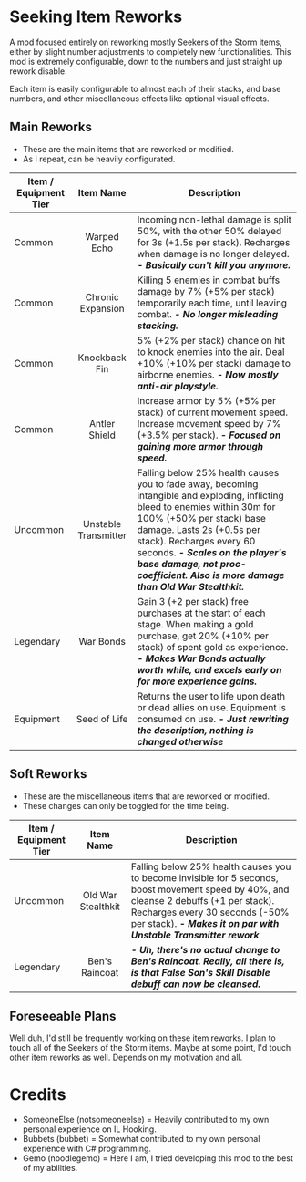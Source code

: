 # Seeking Item Reworks
A mod focused entirely on reworking mostly Seekers of the Storm items, either by slight number adjustments to completely new functionalities. This mod is extremely configurable, down to the numbers and just straight up rework disable.

Each item is easily configurable to almost each of their stacks, and base numbers, and other miscellaneous effects like optional visual effects.
## Main Reworks
- These are the main items that are reworked or modified.
- As I repeat, can be heavily configurated.

| Item / Equipment Tier  | Item Name | Description |
| ------------- |:-------------:| ------------- |
| Common | Warped Echo | Incoming non-lethal damage is split 50%, with the other 50% delayed for 3s (+1.5s per stack). Recharges when damage is no longer delayed. _**- Basically can't kill you anymore.**_
| Common | Chronic Expansion | Killing 5 enemies in combat buffs damage by 7% (+5% per stack) temporarily each time, until leaving combat. _**- No longer misleading stacking.**_
| Common | Knockback Fin | 5% (+2% per stack) chance on hit to knock enemies into the air. Deal +10% (+10% per stack) damage to airborne enemies. _**- Now mostly anti-air playstyle.**_
| Common | Antler Shield | Increase armor by 5% (+5% per stack) of current movement speed. Increase movement speed  by 7% (+3.5% per stack). _**- Focused on gaining more armor through speed.**_
| Uncommon | Unstable Transmitter | Falling below 25% health causes you to fade away, becoming intangible and exploding, inflicting bleed to enemies within 30m for 100% (+50% per stack) base damage. Lasts 2s (+0.5s per stack). Recharges every 60 seconds. _**- Scales on the player's base damage, not proc-coefficient. Also is more damage than Old War Stealthkit.**_
| Legendary | War Bonds | Gain 3 (+2 per stack) free purchases at the start of each stage. When making a gold purchase, get 20% (+10% per stack) of spent gold as experience. _**- Makes War Bonds actually worth while, and excels early on for more experience gains.**_
| Equipment | Seed of Life | Returns the user to life upon death or dead allies on use. Equipment is consumed on use. _**- Just rewriting the description, nothing is changed otherwise**_
## Soft Reworks
- These are the miscellaneous items that are reworked or modified.
- These changes can only be toggled for the time being.

| Item / Equipment Tier  | Item Name | Description |
| ------------- |:-------------:| ------------- |
| Uncommon | Old War Stealthkit | Falling below 25% health causes you to become invisible for 5 seconds, boost movement speed by 40%, and cleanse 2 debuffs (+1 per stack). Recharges every 30 seconds (-50% per stack). _**- Makes it on par with Unstable Transmitter rework**_
| Legendary | Ben's Raincoat | _**- Uh, there's no actual change to Ben's Raincoat. Really, all there is, is that False Son's Skill Disable debuff can now be cleansed.**_
## Foreseeable Plans
Well duh, I'd still be frequently working on these item reworks. I plan to touch all of the Seekers of the Storm items. Maybe at some point, I'd touch other item reworks as well. Depends on my motivation and all.
# Credits
- SomeoneElse (notsomeoneelse) = Heavily contributed to my own personal experience on IL Hooking.
- Bubbets (bubbet) = Somewhat contributed to my own personal experience with C# programming.
- Gemo (noodlegemo) = Here I am, I tried developing this mod to the best of my abilities.
